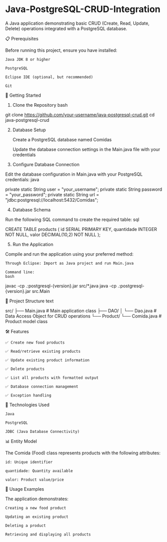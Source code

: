 # Java-PostgreSQL-CRUD-Integration
A Java application demonstrating basic CRUD (Create, Read, Update, Delete) operations integrated with a PostgreSQL database.

📋 Prerequisites

Before running this project, ensure you have installed:

    Java JDK 8 or higher

    PostgreSQL

    Eclipse IDE (optional, but recommended)

    Git

🚀 Getting Started
1. Clone the Repository
bash

git clone https://github.com/your-username/java-postgresql-crud.git
cd java-postgresql-crud

2. Database Setup

    Create a PostgreSQL database named Comidas

    Update the database connection settings in the Main.java file with your credentials

3. Configure Database Connection

Edit the database configuration in Main.java with your PostgreSQL credentials:
java

private static String user = "your_username";
private static String password = "your_password";
private static String url = "jdbc:postgresql://localhost:5432/Comidas";

4. Database Schema

Run the following SQL command to create the required table:
sql

CREATE TABLE products (
    id SERIAL PRIMARY KEY,
    quantidade INTEGER NOT NULL,
    valor DECIMAL(10,2) NOT NULL
);

5. Run the Application

Compile and run the application using your preferred method:

    Through Eclipse: Import as Java project and run Main.java

    Command line:
    bash

javac -cp .:postgresql-{version}.jar src/*.java
java -cp .:postgresql-{version}.jar src.Main

📁 Project Structure
text

src/
├── Main.java                 # Main application class
├── DAO/
│   └── Dao.java             # Data Access Object for CRUD operations
└── Product/
    └── Comida.java          # Product model class

🛠️ Features

    ✅ Create new food products

    ✅ Read/retrieve existing products

    ✅ Update existing product information

    ✅ Delete products

    ✅ List all products with formatted output

    ✅ Database connection management

    ✅ Exception handling

🔧 Technologies Used

    Java

    PostgreSQL

    JDBC (Java Database Connectivity)

📊 Entity Model

The Comida (Food) class represents products with the following attributes:

    id: Unique identifier

    quantidade: Quantity available

    valor: Product value/price

🎯 Usage Examples

The application demonstrates:

    Creating a new food product

    Updating an existing product

    Deleting a product

    Retrieving and displaying all products
